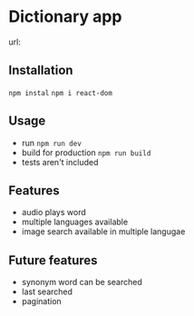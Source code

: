 # Dictionary app
url: 

## Installation 
`npm instal`
`npm i react-dom`

## Usage
- run `npm run dev`
- build for production `npm run build`
- tests aren't included 

## Features
- audio plays word
- multiple languages available
- image search available in multiple langugae

## Future features
- synonym word can be searched
- last searched
- pagination